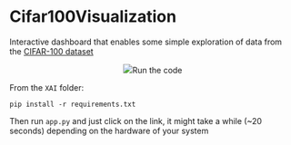 # Cifar100Visualization
Interactive dashboard that enables some simple exploration of data from the [CIFAR-100 dataset](https://www.cs.toronto.edu/~kriz/cifar.html)

<p align="center">
  <img src="[https://github.com/fbizza/Cifar100Visualization/assets/109001290/97269ef6-0849-457c-9258-4833135c0bc7]>
</p>	


## Run the code
From the `XAI` folder: 
```
pip install -r requirements.txt
```
Then run `app.py` and just click on the link, it might take a while (~20 seconds) depending on the hardware of your system
